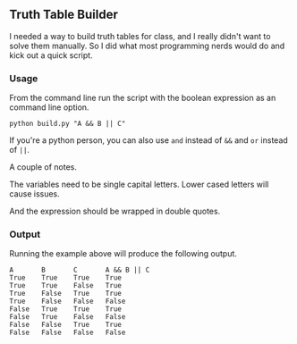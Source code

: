 ## Truth Table Builder

I needed a way to build truth tables for class, and I really didn't want to solve them manually. So I did what most programming nerds would do and kick out a quick script.

### Usage
From the command line run the script with the boolean expression as an command line option.

```
python build.py "A && B || C"
```

If you're a python person, you can also use `and` instead of `&&` and `or` instead of `||`. 

A couple of notes. 

The variables need to be single capital letters. Lower cased letters will cause issues.

And the expression should be wrapped in double quotes. 

### Output
Running the example above will produce the following output.

```
A       B       C       A && B || C
True    True    True    True
True    True    False   True
True    False   True    True
True    False   False   False
False   True    True    True
False   True    False   False
False   False   True    True
False   False   False   False
```